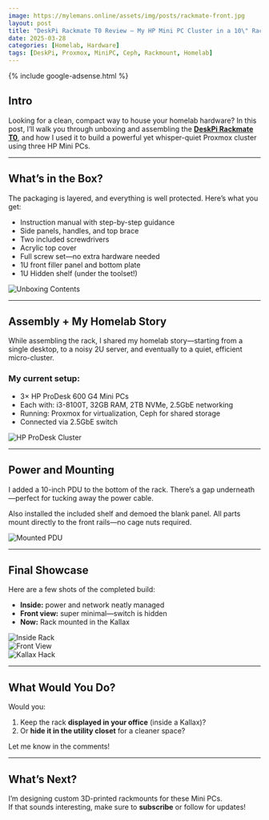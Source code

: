 ```yaml
---
image: https://mylemans.online/assets/img/posts/rackmate-front.jpg
layout: post
title: "DeskPi Rackmate T0 Review – My HP Mini PC Cluster in a 10\" Rack"
date: 2025-03-28
categories: [Homelab, Hardware]
tags: [DeskPi, Proxmox, MiniPC, Ceph, Rackmount, Homelab]
---
```


{% include google-adsense.html %}

## Intro

Looking for a clean, compact way to house your homelab hardware? In this post, I’ll walk you through unboxing and assembling the [**DeskPi Rackmate T0**](https://www.amazon.de/dp/B0DPGZPTPP), and how I used it to build a powerful yet whisper-quiet Proxmox cluster using three HP Mini PCs.

---

## What’s in the Box?

The packaging is layered, and everything is well protected. Here’s what you get:

- Instruction manual with step-by-step guidance  
- Side panels, handles, and top brace  
- Two included screwdrivers  
- Acrylic top cover  
- Full screw set—no extra hardware needed  
- 1U front filler panel and bottom plate  
- 1U Hidden shelf (under the toolset!)

![Unboxing Contents](https://mylemans.online/assets/img/posts/rackmate-unboxing.png)

---

## Assembly + My Homelab Story

While assembling the rack, I shared my homelab story—starting from a single desktop, to a noisy 2U server, and eventually to a quiet, efficient micro-cluster.

### My current setup:

- 3× HP ProDesk 600 G4 Mini PCs  
- Each with: i3-8100T, 32GB RAM, 2TB NVMe, 2.5GbE networking  
- Running: Proxmox for virtualization, Ceph for shared storage  
- Connected via 2.5GbE switch

![HP ProDesk Cluster](https://mylemans.online/assets/img/posts/prodesk-stack.jpg)

---

## Power and Mounting

I added a 10-inch PDU to the bottom of the rack. There’s a gap underneath—perfect for tucking away the power cable.

Also installed the included shelf and demoed the blank panel. All parts mount directly to the front rails—no cage nuts required.

![Mounted PDU](https://mylemans.online/assets/img/posts/rackmate-pdu.png)

---

## Final Showcase

Here are a few shots of the completed build:

- **Inside:** power and network neatly managed  
- **Front view:** super minimal—switch is hidden     
- **Now:** Rack mounted in the Kallax

![Inside Rack](https://mylemans.online/assets/img/posts/rackmate-inside.jpg)  
![Front View](https://mylemans.online/assets/img/posts/rackmate-front.jpg)  
![Kallax Hack](https://mylemans.online/assets/img/posts/kallax-hack.jpg)

---

## What Would You Do?

Would you:

1. Keep the rack **displayed in your office** (inside a Kallax)?  
2. Or **hide it in the utility closet** for a cleaner space?

Let me know in the comments!

---

## What’s Next?

I’m designing custom 3D-printed rackmounts for these Mini PCs.  
If that sounds interesting, make sure to **subscribe** or follow for updates!
